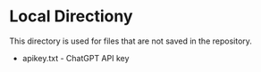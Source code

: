 # Local Directiony
This directory is used for files that are not saved in the repository.
* apikey.txt - ChatGPT API key

